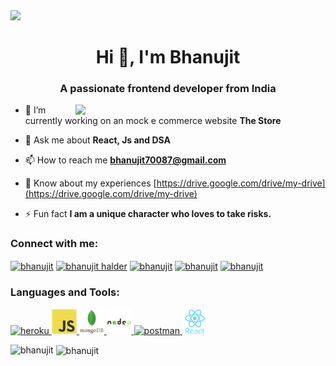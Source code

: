 <img src = "https://krify.co/wp-content/uploads/2020/10/MERNsiderback.png" />

<h1 align="center">Hi 👋, I'm Bhanujit</h1>
<h3 align="center">A passionate frontend developer from India</h3>
<img align= "right" width = "400" src= "https://i.pinimg.com/originals/e4/26/70/e426702edf874b181aced1e2fa5c6cde.gif"/>

- 🔭 I’m currently working on an mock e commerce website **The Store**

- 💬 Ask me about **React, Js and DSA**

- 📫 How to reach me **bhanujit70087@gmail.com**

- 📄 Know about my experiences [https://drive.google.com/drive/my-drive](https://drive.google.com/drive/my-drive)

- ⚡ Fun fact **I am a unique character who loves to take risks.**

<h3 align="left">Connect with me:</h3>
<p align="left">
<a href="https://twitter.com/bhanujit" target="blank"><img align="center" src="https://raw.githubusercontent.com/rahuldkjain/github-profile-readme-generator/master/src/images/icons/Social/twitter.svg" alt="bhanujit" height="30" width="40" /></a>
<a href="https://linkedin.com/in/bhanujit halder" target="blank"><img align="center" src="https://raw.githubusercontent.com/rahuldkjain/github-profile-readme-generator/master/src/images/icons/Social/linked-in-alt.svg" alt="bhanujit halder" height="30" width="40" /></a>
<a href="https://fb.com/bhanujit" target="blank"><img align="center" src="https://raw.githubusercontent.com/rahuldkjain/github-profile-readme-generator/master/src/images/icons/Social/facebook.svg" alt="bhanujit" height="30" width="40" /></a>
<a href="https://instagram.com/bhanujit" target="blank"><img align="center" src="https://raw.githubusercontent.com/rahuldkjain/github-profile-readme-generator/master/src/images/icons/Social/instagram.svg" alt="bhanujit" height="30" width="40" /></a>
<a href="https://www.hackerrank.com/bhanujit" target="blank"><img align="center" src="https://raw.githubusercontent.com/rahuldkjain/github-profile-readme-generator/master/src/images/icons/Social/hackerrank.svg" alt="bhanujit" height="30" width="40" /></a>
</p>

<h3 align="left">Languages and Tools:</h3>
<p align="left"> <a href="https://heroku.com" target="_blank" rel="noreferrer"> <img src="https://www.vectorlogo.zone/logos/heroku/heroku-icon.svg" alt="heroku" width="40" height="40"/> </a> <a href="https://developer.mozilla.org/en-US/docs/Web/JavaScript" target="_blank" rel="noreferrer"> <img src="https://raw.githubusercontent.com/devicons/devicon/master/icons/javascript/javascript-original.svg" alt="javascript" width="40" height="40"/> </a> <a href="https://www.mongodb.com/" target="_blank" rel="noreferrer"> <img src="https://raw.githubusercontent.com/devicons/devicon/master/icons/mongodb/mongodb-original-wordmark.svg" alt="mongodb" width="40" height="40"/> </a> <a href="https://nodejs.org" target="_blank" rel="noreferrer"> <img src="https://raw.githubusercontent.com/devicons/devicon/master/icons/nodejs/nodejs-original-wordmark.svg" alt="nodejs" width="40" height="40"/> </a> <a href="https://postman.com" target="_blank" rel="noreferrer"> <img src="https://www.vectorlogo.zone/logos/getpostman/getpostman-icon.svg" alt="postman" width="40" height="40"/> </a> <a href="https://reactjs.org/" target="_blank" rel="noreferrer"> <img src="https://raw.githubusercontent.com/devicons/devicon/master/icons/react/react-original-wordmark.svg" alt="react" width="40" height="40"/> </a> </p>

<p><img align="left" src="https://github-readme-stats.vercel.app/api/top-langs?username=bhanujit&show_icons=true&locale=en&layout=compact" alt="bhanujit" /></p>

<p>&nbsp;<img align="center" src="https://github-readme-stats.vercel.app/api?username=bhanujit&show_icons=true&locale=en" alt="bhanujit" /></p>

